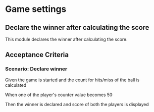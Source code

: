 # Game settings

## Declare the winner after calculating the score

This module declares the winner after calculating the score.

## Acceptance Criteria

### Scenario: Declare winner

  Given the game is started and the count for hits/miss of the ball is calculated

  When one of the player's counter value becomes 50

  Then the winner is declared and score of both the players is displayed
